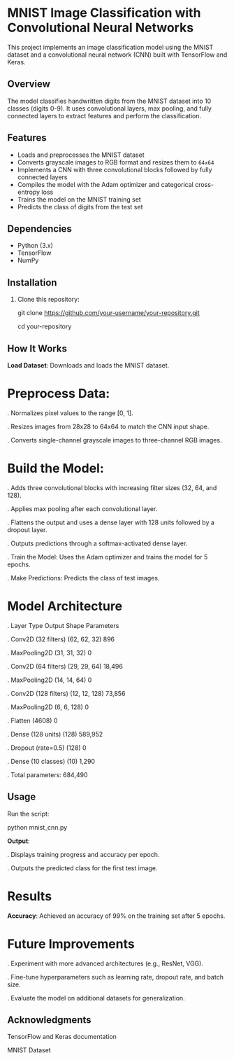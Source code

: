 # MNIST Image Classification with Convolutional Neural Networks

This project implements an image classification model using the MNIST dataset and a convolutional neural network (CNN) built with TensorFlow and Keras.

## Overview

The model classifies handwritten digits from the MNIST dataset into 10 classes (digits 0-9). It uses convolutional layers, max pooling, and fully connected layers to extract features and perform the classification.

## Features

- Loads and preprocesses the MNIST dataset
- Converts grayscale images to RGB format and resizes them to `64x64`
- Implements a CNN with three convolutional blocks followed by fully connected layers
- Compiles the model with the Adam optimizer and categorical cross-entropy loss
- Trains the model on the MNIST training set
- Predicts the class of digits from the test set

## Dependencies

- Python (3.x)
- TensorFlow
- NumPy

## Installation

1. Clone this repository:

   git clone https://github.com/your-username/your-repository.git
   
   cd your-repository

## How It Works

**Load Dataset**: Downloads and loads the MNIST dataset.

# Preprocess Data:

  . Normalizes pixel values to the range [0, 1].

  . Resizes images from 28x28 to 64x64 to match the CNN input shape.

  . Converts single-channel grayscale images to three-channel RGB images.

# Build the Model:

  . Adds three convolutional blocks with increasing filter sizes (32, 64, and 128).

  . Applies max pooling after each convolutional layer.

  . Flattens the output and uses a dense layer with 128 units followed by a dropout layer.

  . Outputs predictions through a softmax-activated dense layer.

  . Train the Model: Uses the Adam optimizer and trains the model for 5 epochs.

  . Make Predictions: Predicts the class of test images.

# Model Architecture

  . Layer Type	Output Shape	Parameters

  . Conv2D (32 filters)	(62, 62, 32)	896

  . MaxPooling2D	(31, 31, 32)	0

  . Conv2D (64 filters)	(29, 29, 64)	18,496

  . MaxPooling2D	(14, 14, 64)	0

  . Conv2D (128 filters)	(12, 12, 128)	73,856

  . MaxPooling2D	(6, 6, 128)	0

  . Flatten	(4608)	0

  . Dense (128 units)	(128)	589,952

  . Dropout (rate=0.5)	(128)	0

  . Dense (10 classes)	(10)	1,290

  . Total parameters: 684,490


## Usage

Run the script:

python mnist_cnn.py

**Output**:

  . Displays training progress and accuracy per epoch.

  . Outputs the predicted class for the first test image.

# Results

**Accuracy**: Achieved an accuracy of 99% on the training set after 5 epochs.

# Future Improvements

  . Experiment with more advanced architectures (e.g., ResNet, VGG).

  . Fine-tune hyperparameters such as learning rate, dropout rate, and batch size.

  . Evaluate the model on additional datasets for generalization.

## Acknowledgments

TensorFlow and Keras documentation

MNIST Dataset
